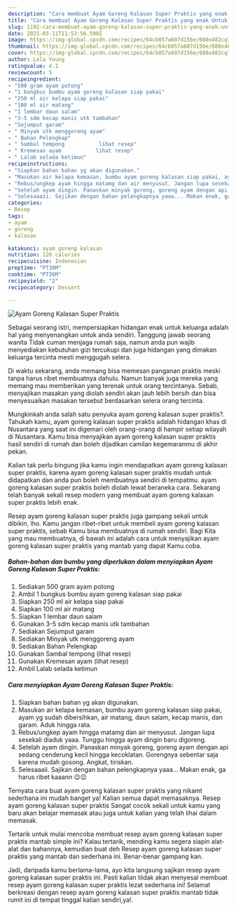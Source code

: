 ```yaml
---
description: "Cara membuat Ayam Goreng Kalasan Super Praktis yang enak Untuk Jualan"
title: "Cara membuat Ayam Goreng Kalasan Super Praktis yang enak Untuk Jualan"
slug: 1192-cara-membuat-ayam-goreng-kalasan-super-praktis-yang-enak-untuk-jualan
date: 2021-03-11T11:53:56.590Z
image: https://img-global.cpcdn.com/recipes/64cb057a607d156e/680x482cq70/ayam-goreng-kalasan-super-praktis-foto-resep-utama.jpg
thumbnail: https://img-global.cpcdn.com/recipes/64cb057a607d156e/680x482cq70/ayam-goreng-kalasan-super-praktis-foto-resep-utama.jpg
cover: https://img-global.cpcdn.com/recipes/64cb057a607d156e/680x482cq70/ayam-goreng-kalasan-super-praktis-foto-resep-utama.jpg
author: Lola Young
ratingvalue: 4.1
reviewcount: 5
recipeingredient:
- "500 gram ayam potong"
- "1 bungkus bumbu ayam goreng kalasan siap pakai"
- "250 ml air kelapa siap pakai"
- "100 ml air matang"
- "1 lembar daun salam"
- "3-5 sdm kecap manis utk tambahan"
- "Sejumput garam"
- " Minyak utk menggoreng ayam"
- " Bahan Pelengkap"
- " Sambal tempong           lihat resep"
- " Kremesan ayam           lihat resep"
- " Lalab selada ketimun"
recipeinstructions:
- "Siapkan bahan bahan yg akan digunakan."
- "Masukan air kelapa kemasan, bumbu ayam goreng kalasan siap pakai, ayam yg sudah dibersihkan, air matang, daun salam, kecap manis, dan garam. Aduk hingga rata."
- "Rebus/ungkep ayam hingga matamg dan air menyusut. Jangan lupa sesekali diaduk yaaa. Tunggu hingga ayam dingin baru digoreng."
- "Setelah ayam dingin. Panaskan minyak goreng, goreng ayam dengan api sedang cenderung kecil hingga kecoklatan. Gorengnya sebentar saja karena mudah gosong. Angkat, tiriskan."
- "Selesaaaii. Sajikan dengan bahan pelengkapnya yaaa... Makan enak, ga harus ribet kaaann 😉😉"
categories:
- Resep
tags:
- ayam
- goreng
- kalasan

katakunci: ayam goreng kalasan 
nutrition: 120 calories
recipecuisine: Indonesian
preptime: "PT30M"
cooktime: "PT36M"
recipeyield: "2"
recipecategory: Dessert

---
```



![Ayam Goreng Kalasan Super Praktis](https://img-global.cpcdn.com/recipes/64cb057a607d156e/680x482cq70/ayam-goreng-kalasan-super-praktis-foto-resep-utama.jpg)

Sebagai seorang istri, mempersiapkan hidangan enak untuk keluarga adalah hal yang menyenangkan untuk anda sendiri. Tanggung jawab seorang  wanita Tidak cuman menjaga rumah saja, namun anda pun wajib menyediakan kebutuhan gizi tercukupi dan juga hidangan yang dimakan keluarga tercinta mesti menggugah selera.

Di waktu  sekarang, anda memang bisa memesan panganan praktis meski tanpa harus ribet membuatnya dahulu. Namun banyak juga mereka yang memang mau memberikan yang terenak untuk orang tercintanya. Sebab, menyajikan masakan yang diolah sendiri akan jauh lebih bersih dan bisa menyesuaikan masakan tersebut berdasarkan selera orang tercinta. 



Mungkinkah anda salah satu penyuka ayam goreng kalasan super praktis?. Tahukah kamu, ayam goreng kalasan super praktis adalah hidangan khas di Nusantara yang saat ini digemari oleh orang-orang di hampir setiap wilayah di Nusantara. Kamu bisa menyajikan ayam goreng kalasan super praktis hasil sendiri di rumah dan boleh dijadikan camilan kegemaranmu di akhir pekan.

Kalian tak perlu bingung jika kamu ingin mendapatkan ayam goreng kalasan super praktis, karena ayam goreng kalasan super praktis mudah untuk didapatkan dan anda pun boleh membuatnya sendiri di tempatmu. ayam goreng kalasan super praktis boleh diolah lewat beraneka cara. Sekarang telah banyak sekali resep modern yang membuat ayam goreng kalasan super praktis lebih enak.

Resep ayam goreng kalasan super praktis juga gampang sekali untuk dibikin, lho. Kamu jangan ribet-ribet untuk membeli ayam goreng kalasan super praktis, sebab Kamu bisa membuatnya di rumah sendiri. Bagi Kita yang mau membuatnya, di bawah ini adalah cara untuk menyajikan ayam goreng kalasan super praktis yang mantab yang dapat Kamu coba.

<!--inarticleads1-->

##### Bahan-bahan dan bumbu yang diperlukan dalam menyiapkan Ayam Goreng Kalasan Super Praktis:

1. Sediakan 500 gram ayam potong
1. Ambil 1 bungkus bumbu ayam goreng kalasan siap pakai
1. Siapkan 250 ml air kelapa siap pakai
1. Siapkan 100 ml air matang
1. Siapkan 1 lembar daun salam
1. Gunakan 3-5 sdm kecap manis utk tambahan
1. Sediakan Sejumput garam
1. Sediakan  Minyak utk menggoreng ayam
1. Sediakan  Bahan Pelengkap
1. Gunakan  Sambal tempong           (lihat resep)
1. Gunakan  Kremesan ayam           (lihat resep)
1. Ambil  Lalab selada ketimun




<!--inarticleads2-->

##### Cara menyiapkan Ayam Goreng Kalasan Super Praktis:

1. Siapkan bahan bahan yg akan digunakan.
1. Masukan air kelapa kemasan, bumbu ayam goreng kalasan siap pakai, ayam yg sudah dibersihkan, air matang, daun salam, kecap manis, dan garam. Aduk hingga rata.
1. Rebus/ungkep ayam hingga matamg dan air menyusut. Jangan lupa sesekali diaduk yaaa. Tunggu hingga ayam dingin baru digoreng.
1. Setelah ayam dingin. Panaskan minyak goreng, goreng ayam dengan api sedang cenderung kecil hingga kecoklatan. Gorengnya sebentar saja karena mudah gosong. Angkat, tiriskan.
1. Selesaaaii. Sajikan dengan bahan pelengkapnya yaaa... Makan enak, ga harus ribet kaaann 😉😉




Ternyata cara buat ayam goreng kalasan super praktis yang nikamt sederhana ini mudah banget ya! Kalian semua dapat memasaknya. Resep ayam goreng kalasan super praktis Sangat cocok sekali untuk kamu yang baru akan belajar memasak atau juga untuk kalian yang telah lihai dalam memasak.

Tertarik untuk mulai mencoba membuat resep ayam goreng kalasan super praktis mantab simple ini? Kalau tertarik, mending kamu segera siapin alat-alat dan bahannya, kemudian buat deh Resep ayam goreng kalasan super praktis yang mantab dan sederhana ini. Benar-benar gampang kan. 

Jadi, daripada kamu berlama-lama, ayo kita langsung sajikan resep ayam goreng kalasan super praktis ini. Pasti kalian tiidak akan menyesal membuat resep ayam goreng kalasan super praktis lezat sederhana ini! Selamat berkreasi dengan resep ayam goreng kalasan super praktis mantab tidak rumit ini di tempat tinggal kalian sendiri,ya!.

